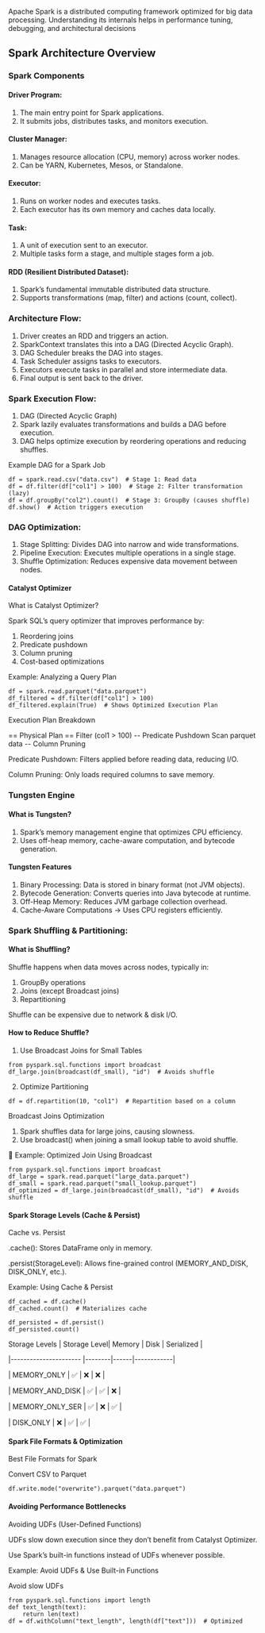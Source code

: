 Apache Spark is a distributed computing framework optimized for big data processing. Understanding its internals helps in performance tuning, debugging, and architectural decisions

## Spark Architecture Overview

### Spark Components

#### Driver Program:
  1. The main entry point for Spark applications.
  2. It submits jobs, distributes tasks, and monitors execution.
  
#### Cluster Manager:

  1. Manages resource allocation (CPU, memory) across worker nodes.
  2. Can be YARN, Kubernetes, Mesos, or Standalone.

#### Executor:

  1. Runs on worker nodes and executes tasks.
  2. Each executor has its own memory and caches data locally.

#### Task:

  1. A unit of execution sent to an executor.
  2. Multiple tasks form a stage, and multiple stages form a job.

#### RDD (Resilient Distributed Dataset):

  1. Spark’s fundamental immutable distributed data structure.
  2. Supports transformations (map, filter) and actions (count, collect).

### Architecture Flow:

  1. Driver creates an RDD and triggers an action.
  2. SparkContext translates this into a DAG (Directed Acyclic Graph).
  3. DAG Scheduler breaks the DAG into stages.
  4. Task Scheduler assigns tasks to executors.
  5. Executors execute tasks in parallel and store intermediate data.
  6. Final output is sent back to the driver.

### Spark Execution Flow:

1. DAG (Directed Acyclic Graph)
2. Spark lazily evaluates transformations and builds a DAG before execution.
3. DAG helps optimize execution by reordering operations and reducing shuffles.


Example DAG for a Spark Job
```
df = spark.read.csv("data.csv")  # Stage 1: Read data
df = df.filter(df["col1"] > 100)  # Stage 2: Filter transformation (lazy)
df = df.groupBy("col2").count()  # Stage 3: GroupBy (causes shuffle)
df.show()  # Action triggers execution
```
### DAG Optimization:

1. Stage Splitting: Divides DAG into narrow and wide transformations.
2. Pipeline Execution: Executes multiple operations in a single stage.
3. Shuffle Optimization: Reduces expensive data movement between nodes.

#### Catalyst Optimizer

What is Catalyst Optimizer?

Spark SQL’s query optimizer that improves performance by:

  1. Reordering joins
  2. Predicate pushdown
  3. Column pruning
  4. Cost-based optimizations

Example: Analyzing a Query Plan
```
df = spark.read.parquet("data.parquet")
df_filtered = df.filter(df["col1"] > 100)
df_filtered.explain(True)  # Shows Optimized Execution Plan
```
Execution Plan Breakdown

== Physical Plan ==
Filter (col1 > 100)  -- Predicate Pushdown
Scan parquet data    -- Column Pruning

Predicate Pushdown: Filters applied before reading data, reducing I/O.

Column Pruning: Only loads required columns to save memory.

### Tungsten Engine

#### What is Tungsten?

1. Spark’s memory management engine that optimizes CPU efficiency.
2. Uses off-heap memory, cache-aware computation, and bytecode generation.

#### Tungsten Features
1. Binary Processing: Data is stored in binary format (not JVM objects).
2. Bytecode Generation: Converts queries into Java bytecode at runtime.
3. Off-Heap Memory: Reduces JVM garbage collection overhead.
4. Cache-Aware Computations → Uses CPU registers efficiently.


### Spark Shuffling & Partitioning:

#### What is Shuffling?

Shuffle happens when data moves across nodes, typically in:
1. GroupBy operations
2. Joins (except Broadcast joins)
3. Repartitioning

Shuffle can be expensive due to network & disk I/O.

#### How to Reduce Shuffle?

1. Use Broadcast Joins for Small Tables
```
from pyspark.sql.functions import broadcast
df_large.join(broadcast(df_small), "id")  # Avoids shuffle
```
2. Optimize Partitioning
```
df = df.repartition(10, "col1")  # Repartition based on a column
```
Broadcast Joins Optimization

1. Spark shuffles data for large joins, causing slowness.
2. Use broadcast() when joining a small lookup table to avoid shuffle.


🔹 Example: Optimized Join Using Broadcast
```
from pyspark.sql.functions import broadcast
df_large = spark.read.parquet("large_data.parquet")
df_small = spark.read.parquet("small_lookup.parquet")
df_optimized = df_large.join(broadcast(df_small), "id")  # Avoids shuffle
```
#### Spark Storage Levels (Cache & Persist)

Cache vs. Persist

.cache(): Stores DataFrame only in memory.

.persist(StorageLevel): Allows fine-grained control (MEMORY_AND_DISK, DISK_ONLY, etc.).

Example: Using Cache & Persist
```
df_cached = df.cache()
df_cached.count()  # Materializes cache
```
```
df_persisted = df.persist()
df_persisted.count()
```
 Storage Levels | Storage Level| Memory | Disk | Serialized | 
 
 |----------------------  |--------|------|------------| 
 
 | MEMORY_ONLY            | ✅     | ❌   | ❌         | 
 
 | MEMORY_AND_DISK        | ✅     | ✅   | ❌         | 
 
 | MEMORY_ONLY_SER        | ✅     | ❌   | ✅         | 
 
 | DISK_ONLY              | ❌     | ✅   | ✅         |

#### Spark File Formats & Optimization

Best File Formats for Spark

Convert CSV to Parquet
```
df.write.mode("overwrite").parquet("data.parquet")
```
#### Avoiding Performance Bottlenecks

Avoiding UDFs (User-Defined Functions)

UDFs slow down execution since they don’t benefit from Catalyst Optimizer.

Use Spark’s built-in functions instead of UDFs whenever possible.

Example: Avoid UDFs & Use Built-in Functions


Avoid slow UDFs

```
from pyspark.sql.functions import length
def text_length(text):
    return len(text)
df = df.withColumn("text_length", length(df["text"]))  # Optimized
```
